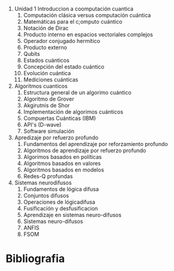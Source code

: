 1. Unidad 1 Introduccion a coomputación cuantica
	1. Computación clásica versus computación cuántica
	2. Matemáticas para el c;omputo cuántico
	3. Notación de Dirac
	4. Producto interno en espacios vectoriales complejos
	5. Operador conjugado hermítico
	6. Producto externo
	7. Qubits
	8. Estados cuánticos
	9. Concepción del estado cuántico
	10. Evolución cuántica
	11. Mediciones cuánticas
2. Algoritmos cuanticos
	1. Estructura general de un algorimo cuántico
	2. Algoritmo de Grover
	3. Akgirutnis de Shor
	4. Implementación de algorimos cuánticos
	5. Compuertas Cuánticas (IBM)
	6. API's (D-wave)
	7. Software simulación
3. Apredizaje por refuerzo profundo
	1. Fundamentos del aprendizaje por reforzamiento profundo
	2. Algoritmos de aprendizaje por refuerzo profundo
	3. Algorimos basados en políticas
	4. Algoritmos basados en valores
	5. Algoritmos basados en modelos
	6. Redes-Q profundas
4. Sistemas neurodifusos
	1. Fundamentos de lógica difusa
	2. Conjuntos difusos
	3. Operaciones de lógicadifusa
	4. Fusificación y desfusificacion
	5. Aprendizaje en sistemas neuro-difusos
	6. Sistemas neuro-difusos
	7. ANFIS
	8. FSOM

# Bibliografia
